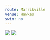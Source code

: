 ```yaml
---
route: Marrikville 
venue: Hawkes
swim: no
---
```


<!-- content goes here, uses markdown -->

<!-- images will automatically be shown, if put in images/ttt/. must match the date of the ride, in format YYYY-MM-DD. can be jpg or png -->

![](../images/ttt/2024-10-31.png)
![](../images/ttt/2024-10-31.jpg)
